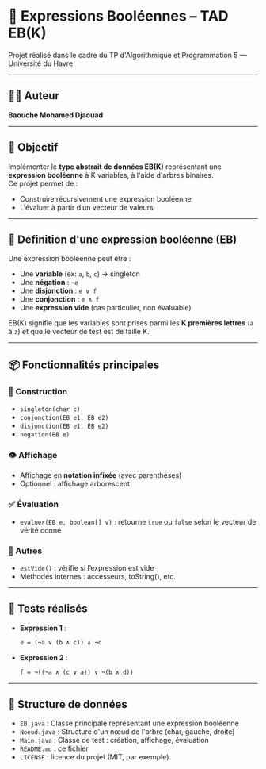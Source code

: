 # 🤖 Expressions Booléennes – TAD EB(K)

Projet réalisé dans le cadre du TP d'Algorithmique et Programmation 5 — Université du Havre

---

## 👨‍💻 Auteur

**Baouche Mohamed Djaouad**

---

## 🎯 Objectif

Implémenter le **type abstrait de données EB(K)** représentant une **expression booléenne** à K variables, à l'aide d'arbres binaires.  
Ce projet permet de :

- Construire récursivement une expression booléenne
- L'évaluer à partir d’un vecteur de valeurs

---

## 🧩 Définition d'une expression booléenne (EB)

Une expression booléenne peut être :

- Une **variable** (ex: `a`, `b`, `c`) → singleton
- Une **négation** : `¬e`
- Une **disjonction** : `e ∨ f`
- Une **conjonction** : `e ∧ f`
- Une **expression vide** (cas particulier, non évaluable)

EB(K) signifie que les variables sont prises parmi les **K premières lettres** (`a` à `z`) et que le vecteur de test est de taille K.

---

## 📦 Fonctionnalités principales

### 🔨 Construction

- `singleton(char c)`
- `conjonction(EB e1, EB e2)`
- `disjonction(EB e1, EB e2)`
- `negation(EB e)`

### 👁️ Affichage

- Affichage en **notation infixée** (avec parenthèses)
- Optionnel : affichage arborescent

### ✅ Évaluation

- `evaluer(EB e, boolean[] v)` : retourne `true` ou `false` selon le vecteur de vérité donné

### 🔎 Autres

- `estVide()` : vérifie si l’expression est vide
- Méthodes internes : accesseurs, toString(), etc.

---

## 🧪 Tests réalisés

- **Expression 1** :
  ```txt
  e = (¬a ∨ (b ∧ c)) ∧ ¬c
  
- **Expression 2** :
  ```txt
  f = ¬((¬a ∧ (c ∨ a)) ∨ ¬(b ∧ d))

---

## 🧠 Structure de données
- `EB.java` : Classe principale représentant une expression booléenne
- `Noeud.java` : Structure d'un nœud de l'arbre (char, gauche, droite)
- `Main.java` : Classe de test : création, affichage, évaluation
- `README.md` : ce fichier
- `LICENSE` : licence du projet (MIT, par exemple)

